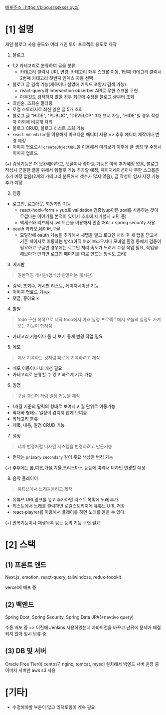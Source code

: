 <a href="https://blog.ssssksss.xyz/" target="_blanket"> 배포주소 : https://blog.ssssksss.xyz/ </a>

# [1] 설명

개인 블로그 사용 용도와 여러 개인 토이 프로젝트 용도로 제작

1. 블로그

- 1,2 카테고리로 분류하여 글을 분류
  * 카테고리 클릭시 URL 변경, 카테고리 좌우 스크롤 이동, 1번째 카테고리 클릭시 2번쨰 카테고리 첫번째 인덱스 자동 선택
- 블로그 글 검색 기능(제목이나 설명에 키워드 포함시 검색 가능)
  * react-query와 intersection obserber API로 무한 스크롤 구현
  * 아무것도 검색하지 않을 경우 최근에 수정된 블로그 글부터 조회
- 최신순, 조회순 필터링
- 로컬 스토리지로 최신 읽은 글 5개 조회
- 블로그 글 "HIDE", "PUBLIC", "DEVELOP" 3개 표시 가능, "HIDE"일 경우 작성자 이외에 비공개 처리
- 블로그 CRUD, 블로그 리스트 조회 기능
- `react-md-editor`를 이용해서 마크다운 에디터 사용 => 추후 에디터 제작이나 변경 예정
- 이미지 업로드시 `createObjectURL`을 이용해서 미리보기 이후에 글 생성 및 수정시 이미지 업로드

(+) 검색기능은 더 보완해야하고, 댓글이나 좋아요 기능은 아직 추가예정 없음, 블로그 작성시 균일한 글을 위해서 템플릿 기능 추가할 예정, 페이지네이션이나 무한 스크롤은 추가 예정 없음(2개의 카테고리 분류해서 갯수가 많지 않음), 글 작성이 임시 저장 기능 추가 예정

2. 인증

- 로그인, 로그아웃, 회원가입 기능
  * react-hook-form + yup로 validation 검증(yup이든 zod를 사용하는 것이 무겁다는 이야기를 본적이 있어서 추후에 제거할지 고민 중)
  * 액세스와 리프레시 jwt 토큰을 이용해서 인증 처리 + spring security 사용
- oauth 카카오,네이버,구글
  * 모달창에 oauth 기능을 추가해서 새탭을 열고 로그인 처리 후 새 탭을 닫고서 기존 페이지로 이동하는 방식(아직 여러 브라우저나 모바일 환경 등에서 검증이 필요하고 구글인 경우에는 로그인 처리 속도가 느려서 수정 작업 필요, 작업을 해보다가 안되면 로그인 페이지를 따로 만드는 방식도 고려)

3. 게시판

> 일반적인 게시판(형식상 만들어본 게시판)

- 검색, 조회수, 게시판 리스트, 페이지네이션 기능
- 이미지 업로드 기능x
- 댓글, 좋아요 x
  
4. 할일

> todo 구현 목적으로 제작
> todo에서 아래 일정 프로젝트에서 오늘의 일정도 가져오는 기능이 합쳐짐

- 카테고리 기능이나 좀 더 보기 좋게 변경 작업 필요

5. 메모

> 메모 기록하는 것처럼 빠르게 기록하려고 제작

- 메모 이동이나 UI 개선 필요
- 카테고리로 분류할 수 있고 빠르게 기록 가능

6. 일정

> 구글 캘린더 처럼 일정 기능을 제작


- 1개월 기준의 달력의 형태로 보여지고 월 단위로 이동가능
- 막대바 형태로 일정이 겹치지 않게 보여줌
- 카테고리 분류
- 제목, 내용, 일정 CRUD 기능

7. 설정

> 테마 변경처럼 디자인 시스템을 변경하려고 만든기능

- 현재는 `primary` `secondary` 같이 주요 색상만 변경 가능

(+) 추후에는 봄,여름,가을,겨울,크리스마스 등등에 따라서 디자인 변경할 예정

8. 음악 플레이어

> 유튜브에서 노래듣을려고 제작

- 유튜브 URL링크를 넣고 추가하면 리스트 목록에 노래 추가
- 리스트에서 노래를 클릭하면 로컬스토리지에 유튜브 URL 저장
- react-playrer를 이용해서 플레이를 하면 노래를 들을 수 있다.

(+) 반복기능이나 재생목록 묶는 등의 기능 구현 필요

# [2] 스택

## (1) 프론트 엔드

Next.js, emotion, react-query, tailwindcss, redux-toookit

vercel에 배포 중

## (2) 백엔드

Spring Boot, Spring Security, Spring Data JPA(+navtive query)

수동 배포 중 => 이전에 Jenkins 사용하였는데 자바버전을 바꾸고 난뒤에 문제가 해결되지 않아 임시 보류 중

## (3) DB 및 서버

Oracle Free Tier에 centos7, nginx, tomcat, mysql 설치해서 백엔드 서버 운영 중
이미지 서버만 aws s3 사용


# [기타]

- 수정해야할 부분이 많고 리팩토링이 계속 필요
